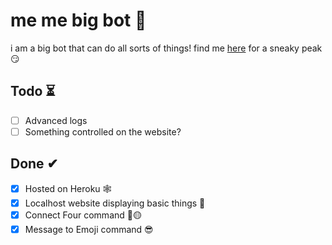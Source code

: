 # me me big bot 🥵
i am a big bot that can do all sorts of things! find me [here](https://me-me-big-bot.herokuapp.com/) for a sneaky peak 😏

## Todo ⏳

- [ ] Advanced logs
- [ ] Something controlled on the website?

## Done ✔ 

- [x] Hosted on Heroku 🕸
- [x] Localhost website displaying basic things 🎈
- [x] Connect Four command 🔴🟡
- [x] Message to Emoji command 😎
